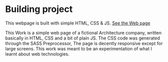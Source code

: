# Building project

This webpage is built with simple HTML, CSS & JS.
[<ins>See the Web page</ins>](https://abstruse.netlify.app/)

This Work is a simple web page of a fictional Architecture company, written basically in HTML, CSS and a bit of plain JS.
The CSS code was generated through the SASS Preprocessor, The page is decently responsive except for large screens. This work was meant to be an experimentation of what I learnt about web technologies. 

